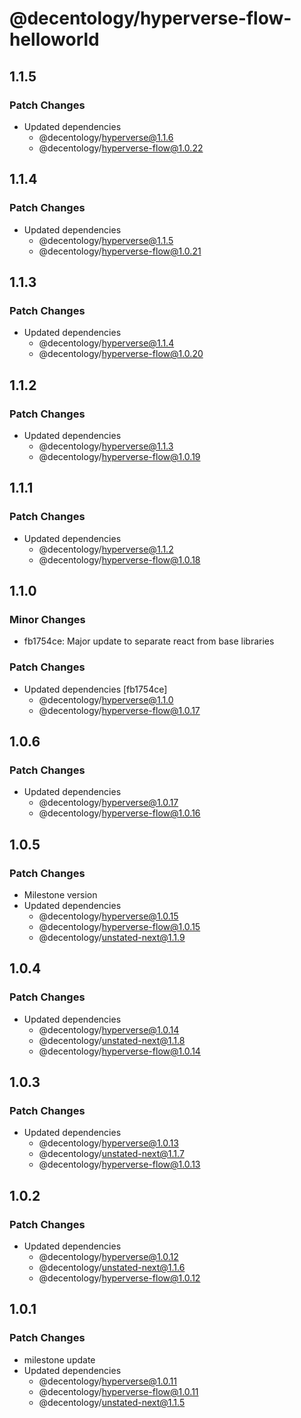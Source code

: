 # @decentology/hyperverse-flow-helloworld

## 1.1.5

### Patch Changes

-   Updated dependencies
    -   @decentology/hyperverse@1.1.6
    -   @decentology/hyperverse-flow@1.0.22

## 1.1.4

### Patch Changes

-   Updated dependencies
    -   @decentology/hyperverse@1.1.5
    -   @decentology/hyperverse-flow@1.0.21

## 1.1.3

### Patch Changes

-   Updated dependencies
    -   @decentology/hyperverse@1.1.4
    -   @decentology/hyperverse-flow@1.0.20

## 1.1.2

### Patch Changes

-   Updated dependencies
    -   @decentology/hyperverse@1.1.3
    -   @decentology/hyperverse-flow@1.0.19

## 1.1.1

### Patch Changes

-   Updated dependencies
    -   @decentology/hyperverse@1.1.2
    -   @decentology/hyperverse-flow@1.0.18

## 1.1.0

### Minor Changes

-   fb1754ce: Major update to separate react from base libraries

### Patch Changes

-   Updated dependencies [fb1754ce]
    -   @decentology/hyperverse@1.1.0
    -   @decentology/hyperverse-flow@1.0.17

## 1.0.6

### Patch Changes

-   Updated dependencies
    -   @decentology/hyperverse@1.0.17
    -   @decentology/hyperverse-flow@1.0.16

## 1.0.5

### Patch Changes

-   Milestone version
-   Updated dependencies
    -   @decentology/hyperverse@1.0.15
    -   @decentology/hyperverse-flow@1.0.15
    -   @decentology/unstated-next@1.1.9

## 1.0.4

### Patch Changes

-   Updated dependencies
    -   @decentology/hyperverse@1.0.14
    -   @decentology/unstated-next@1.1.8
    -   @decentology/hyperverse-flow@1.0.14

## 1.0.3

### Patch Changes

-   Updated dependencies
    -   @decentology/hyperverse@1.0.13
    -   @decentology/unstated-next@1.1.7
    -   @decentology/hyperverse-flow@1.0.13

## 1.0.2

### Patch Changes

-   Updated dependencies
    -   @decentology/hyperverse@1.0.12
    -   @decentology/unstated-next@1.1.6
    -   @decentology/hyperverse-flow@1.0.12

## 1.0.1

### Patch Changes

-   milestone update
-   Updated dependencies
    -   @decentology/hyperverse@1.0.11
    -   @decentology/hyperverse-flow@1.0.11
    -   @decentology/unstated-next@1.1.5
